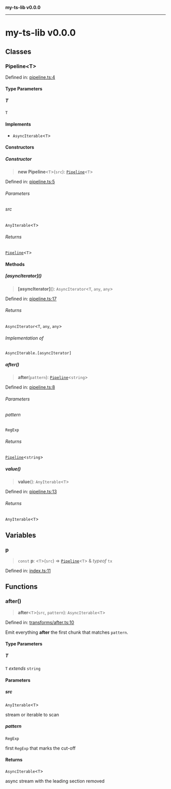 **my-ts-lib v0.0.0**

***

# my-ts-lib v0.0.0

## Classes

### Pipeline\<T\>

Defined in: [pipeline.ts:4](https://github.com/Robert-Cunningham/partial/blob/ee430098f5401b046db6a637f4a926420101ad8c/src/pipeline.ts#L4)

#### Type Parameters

##### T

`T`

#### Implements

- `AsyncIterable`\<`T`\>

#### Constructors

##### Constructor

> **new Pipeline**\<`T`\>(`src`): [`Pipeline`](#pipeline)\<`T`\>

Defined in: [pipeline.ts:5](https://github.com/Robert-Cunningham/partial/blob/ee430098f5401b046db6a637f4a926420101ad8c/src/pipeline.ts#L5)

###### Parameters

###### src

`AnyIterable`\<`T`\>

###### Returns

[`Pipeline`](#pipeline)\<`T`\>

#### Methods

##### \[asyncIterator\]()

> **\[asyncIterator\]**(): `AsyncIterator`\<`T`, `any`, `any`\>

Defined in: [pipeline.ts:17](https://github.com/Robert-Cunningham/partial/blob/ee430098f5401b046db6a637f4a926420101ad8c/src/pipeline.ts#L17)

###### Returns

`AsyncIterator`\<`T`, `any`, `any`\>

###### Implementation of

`AsyncIterable.[asyncIterator]`

##### after()

> **after**(`pattern`): [`Pipeline`](#pipeline)\<`string`\>

Defined in: [pipeline.ts:8](https://github.com/Robert-Cunningham/partial/blob/ee430098f5401b046db6a637f4a926420101ad8c/src/pipeline.ts#L8)

###### Parameters

###### pattern

`RegExp`

###### Returns

[`Pipeline`](#pipeline)\<`string`\>

##### value()

> **value**(): `AnyIterable`\<`T`\>

Defined in: [pipeline.ts:13](https://github.com/Robert-Cunningham/partial/blob/ee430098f5401b046db6a637f4a926420101ad8c/src/pipeline.ts#L13)

###### Returns

`AnyIterable`\<`T`\>

## Variables

### p

> `const` **p**: \<`T`\>(`src`) => [`Pipeline`](#pipeline)\<`T`\> & *typeof* `tx`

Defined in: [index.ts:11](https://github.com/Robert-Cunningham/partial/blob/ee430098f5401b046db6a637f4a926420101ad8c/src/index.ts#L11)

## Functions

### after()

> **after**\<`T`\>(`src`, `pattern`): `AsyncIterable`\<`T`\>

Defined in: [transforms/after.ts:10](https://github.com/Robert-Cunningham/partial/blob/ee430098f5401b046db6a637f4a926420101ad8c/src/transforms/after.ts#L10)

Emit everything **after** the first chunk that matches `pattern`.

#### Type Parameters

##### T

`T` *extends* `string`

#### Parameters

##### src

`AnyIterable`\<`T`\>

stream or iterable to scan

##### pattern

`RegExp`

first `RegExp` that marks the cut-off

#### Returns

`AsyncIterable`\<`T`\>

async stream with the leading section removed
